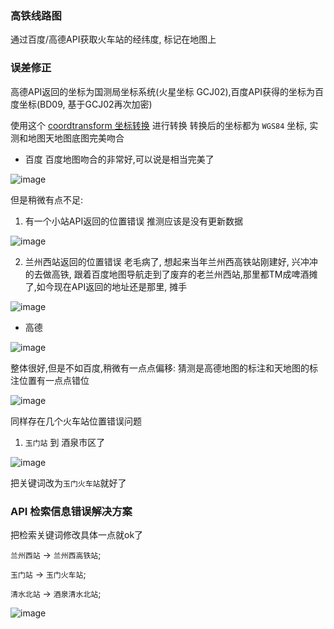 ### 高铁线路图
通过百度/高德API获取火车站的经纬度, 标记在地图上



### 误差修正
高德API返回的坐标为国测局坐标系统(火星坐标 GCJ02),百度API获得的坐标为百度坐标(BD09, 基于GCJ02再次加密)

使用这个
[coordtransform 坐标转换](https://github.com/wandergis/coordtransform) 进行转换
转换后的坐标都为 `WGS84` 坐标, 实测和地图天地图底图完美吻合
- 百度
百度地图吻合的非常好,可以说是相当完美了

![image](https://wx4.sinaimg.cn/large/6d4d992ely1fm9dwtbo80j20jw0fxac6.jpg)

 但是稍微有点不足:
1. 有一个小站API返回的位置错误
推测应该是没有更新数据

![image](https://wx4.sinaimg.cn/large/6d4d992ely1fm9dvgr4kgj20qt0haq9q.jpg)

2. 兰州西站返回的位置错误
老毛病了, 想起来当年兰州西高铁站刚建好, 兴冲冲的去做高铁, 跟着百度地图导航走到了废弃的老兰州西站,那里都TM成啤酒摊了,如今现在API返回的地址还是那里, 摊手

![image](https://wx4.sinaimg.cn/large/6d4d992ely1fm9dt5z9qwj213r0jnqos.jpg)

- 高德

![image](https://wx4.sinaimg.cn/large/6d4d992ely1fm9fdtgy9zj20t00k5496.jpg)

整体很好,但是不如百度,稍微有一点点偏移:
猜测是高德地图的标注和天地图的标注位置有一点点错位

![image](https://wx4.sinaimg.cn/large/6d4d992ely1fm9fp1r6uhj20jy0fidhk.jpg)

同样存在几个火车站位置错误问题
1. `玉门站` 到 酒泉市区了

![image](https://wx4.sinaimg.cn/large/6d4d992ely1fm9fftb9ihj20n50e0dip.jpg)

把关键词改为`玉门火车站`就好了

### API 检索信息错误解决方案

把检索关键词修改具体一点就ok了

`兰州西站` -> `兰州西高铁站`;

`玉门站` -> `玉门火车站`;

`清水北站` -> `酒泉清水北站`;

![image](https://wx1.sinaimg.cn/large/6d4d992ely1fm9h00sma8j21h40tzkc1.jpg)
